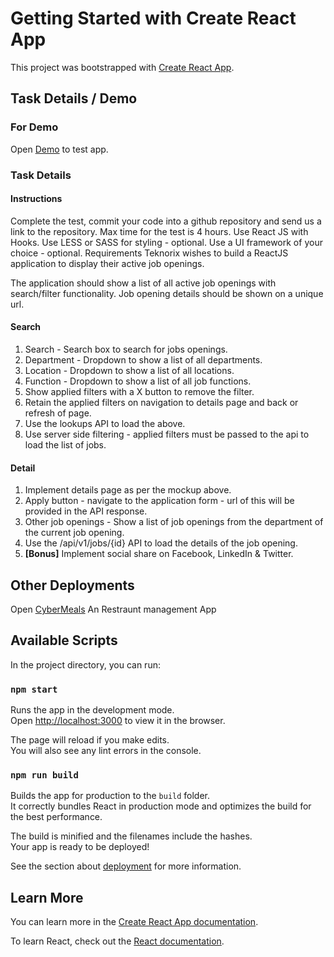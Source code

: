 # Getting Started with Create React App

This project was bootstrapped with [Create React App](https://github.com/facebook/create-react-app).

## Task Details / Demo

### For Demo

Open [Demo](https://teknorix-react-task.vercel.app/) to test app.

### Task Details

#### Instructions

Complete the test, commit your code into a github repository and send us a link to the repository.
Max time for the test is 4 hours.
Use React JS with Hooks.
Use LESS or SASS for styling - optional.
Use a UI framework of your choice - optional.
Requirements
Teknorix wishes to build a ReactJS application to display their active job openings.

The application should show a list of all active job openings with search/filter functionality. Job opening details should be shown on a unique url.

#### Search

1. Search - Search box to search for jobs openings.
2. Department - Dropdown to show a list of all departments.
3. Location - Dropdown to show a list of all locations.
4. Function - Dropdown to show a list of all job functions.
5. Show applied filters with a X button to remove the filter.
6. Retain the applied filters on navigation to details page and back or refresh of page.
7. Use the lookups API to load the above.
8. Use server side filtering - applied filters must be passed to the api to load the list of jobs.

#### Detail

1. Implement details page as per the mockup above.
2. Apply button - navigate to the application form - url of this will be provided in the API response.
3. Other job openings - Show a list of job openings from the department of the current job opening.
4. Use the /api/v1/jobs/{id} API to load the details of the job opening.
5. **[Bonus]** Implement social share on Facebook, LinkedIn & Twitter.

## Other Deployments

Open [CyberMeals](https://cybermeals.vercel.app/) An Restraunt management App

## Available Scripts

In the project directory, you can run:

### `npm start`

Runs the app in the development mode.\
Open [http://localhost:3000](http://localhost:3000) to view it in the browser.

The page will reload if you make edits.\
You will also see any lint errors in the console.

### `npm run build`

Builds the app for production to the `build` folder.\
It correctly bundles React in production mode and optimizes the build for the best performance.

The build is minified and the filenames include the hashes.\
Your app is ready to be deployed!

See the section about [deployment](https://facebook.github.io/create-react-app/docs/deployment) for more information.

## Learn More

You can learn more in the [Create React App documentation](https://facebook.github.io/create-react-app/docs/getting-started).

To learn React, check out the [React documentation](https://reactjs.org/).
